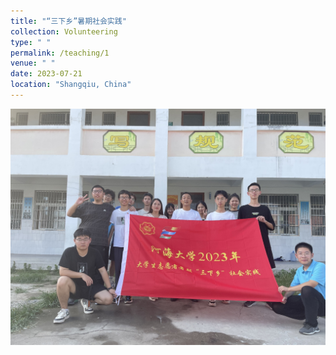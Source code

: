 ```yaml
---
title: "“三下乡”暑期社会实践"
collection: Volunteering
type: " "
permalink: /teaching/1
venue: " "
date: 2023-07-21
location: "Shangqiu, China"
---
```


<img src='/images/volunteering.jpg' />
